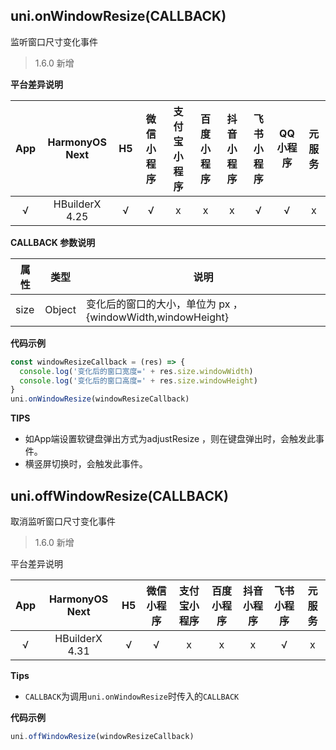 ## uni.onWindowResize(CALLBACK)
监听窗口尺寸变化事件

> 1.6.0 新增

**平台差异说明**

|App|HarmonyOS Next|H5|微信小程序	|支付宝小程序|百度小程序|抖音小程序|飞书小程序|QQ小程序|元服务|
|:-:|:-:|:-:|:-:|:-:|:-:|:-:|:-:|:-:|:-:|
|√|HBuilderX 4.25|√|√|x|x|x|√|√|x|

**CALLBACK 参数说明**

|属性|类型|说明|
|---|---|---|
|size|Object|变化后的窗口的大小，单位为 px ，{windowWidth,windowHeight}|

**代码示例**

```javascript
const windowResizeCallback = (res) => {
  console.log('变化后的窗口宽度=' + res.size.windowWidth)
  console.log('变化后的窗口高度=' + res.size.windowHeight)
}
uni.onWindowResize(windowResizeCallback)
```

**TIPS**
- 如App端设置软键盘弹出方式为adjustResize ，则在键盘弹出时，会触发此事件。
- 横竖屏切换时，会触发此事件。

## uni.offWindowResize(CALLBACK)
取消监听窗口尺寸变化事件

> 1.6.0 新增

平台差异说明

|App|HarmonyOS Next|H5|微信小程序|支付宝小程序|百度小程序|抖音小程序|飞书小程序|元服务|
|:-:|:-:|:-:|:-:|:-:|:-:|:-:|:-:|:-:|
|√|HBuilderX 4.31|√|√|x|x|x|√|x|

**Tips**
- `CALLBACK`为调用`uni.onWindowResize`时传入的`CALLBACK`

**代码示例**

```javascript
uni.offWindowResize(windowResizeCallback)
```
